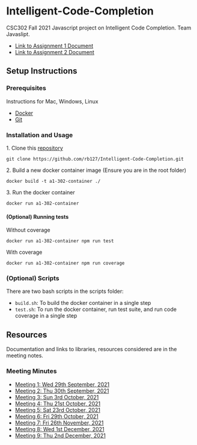 # Intelligent-Code-Completion
CSC302 Fall 2021 Javascript project on Intelligent Code Completion.
Team Javaslipt.
- [Link to Assignment 1 Document](https://github.com/rb127/Intelligent-Code-Completion/blob/main/A1.md)
- [Link to Assignment 2 Document](https://github.com/rb127/Intelligent-Code-Completion/blob/main/A2.md)

## Setup Instructions

### Prerequisites
Instructions for Mac, Windows, Linux
- [Docker](https://docs.docker.com/get-docker/)
- [Git](https://git-scm.com/book/en/v2/Getting-Started-Installing-Git)

### Installation and Usage
1\. Clone this [repository](https://github.com/rb127/Intelligent-Code-Completion/tree/main)

```
git clone https://github.com/rb127/Intelligent-Code-Completion.git
```


2\. Build a new docker container image (Ensure you are in the root folder)

```
docker build -t a1-302-container ./
```

3\. Run the docker container
```
docker run a1-302-container
```

#### (Optional) Running tests
Without coverage
```
docker run a1-302-container npm run test
```

With coverage
```
docker run a1-302-container npm run coverage
```
### (Optional) Scripts
There are two bash scripts in the scripts folder:
- `build.sh`: To build the docker container in a single step
- `test.sh`: To run the docker container, run test suite, and run code coverage in a single step


## Resources
Documentation and links to libraries, resources considered are in the meeting notes.
### Meeting Minutes
- [Meeting 1: Wed 29th September, 2021](https://docs.google.com/document/d/1dXp0yEnjxPTp3kQefl_CnRdnL33O-jUv8pgA_KJQ2fQ/edit?usp=sharing)
- [Meeting 2: Thu 30th September, 2021](https://docs.google.com/document/d/18jUMXJImyhzzhKwzy0SrU01AEu82CpwTI77-9RHVskw/edit?usp=sharing)
- [Meeting 3: Sun 3rd October, 2021](https://docs.google.com/document/d/1gaOQP0YDE9rDRyqSPSuhMl68wrXjwTOpBjZSgq5URmw/edit?usp=sharing)
- [Meeting 4: Thu 21st October, 2021](https://docs.google.com/document/d/17bgFjYa88fyUErvEHocLtkDPqDFH4f5HkfHGC3tBhgs/edit?usp=sharing)
- [Meeting 5: Sat 23rd October, 2021](https://docs.google.com/document/d/1Z6i59fDntvy03hurxvEiZjc56CSQsSXYMxTVaD4YjjE/edit?usp=sharing)
- [Meeting 6: Fri 29th October, 2021](https://docs.google.com/document/d/1HnSQW0GWYvV1vFqOx1-_qWLVqEipzCK88eVPRSkGyl8/edit?usp=sharing)
- [Meeting 7: Fri 26th November, 2021](https://docs.google.com/document/d/1rwN_oyW8yxtiwHmXSZR22NJQ9o2Hm0suVyscn0CBAMA/edit?usp=sharing)
- [Meeting 8: Wed 1st December, 2021](https://docs.google.com/document/d/1SrWlpSqZtCDEBgx5T_UDO6WKBbJo-3oTzBbJrc3ShQU/edit?usp=sharing)
- [Meeting 9: Thu 2nd December, 2021](https://docs.google.com/document/d/1vUAL3mgTEHlBJBtCutWZKtSpvLCdjvrOmk-j5uutTBA/edit?usp=sharing)

